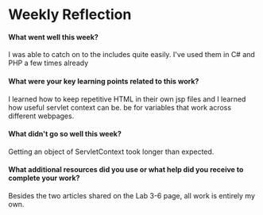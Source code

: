 # Weekly Reflection

#### What went well this week? 

I was able to catch on to the includes quite easily. I've used them in C# and PHP a few times already

#### What were your key learning points related to this work?

I learned how to keep repetitive HTML in their own jsp files and I learned how useful servlet context can be.
be for variables that work across different webpages.

#### What didn't go so well this week? 

Getting an object of ServletContext took longer than expected. 

#### What additional resources did you use or what help did you receive to complete your work? 

Besides the two articles shared on the Lab 3-6 page, all work is entirely my own.
